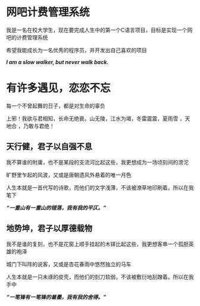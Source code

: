网吧计费管理系统
==============  

我是一名在校大学生，现在要完成人生中的第一个C语言项目，目标是实现一个网吧的计费管理系统  

希望我能成长为一名优秀的程序员，并开发出自己喜欢的项目  

***I am a slow walker, but never walk back.***  
<h1>有许多遇见，恋恋不忘</h1>  

<p>每一个不曾起舞的日子，都是对生命的辜负</p>
<p>上邪！我欲与君相知，长命无绝衰。山无陵，江水为竭，冬雷震震，夏雨雪 ，天地合 ，乃敢与君绝！</p>
<h2>天行健，君子以自强不息</h2>
<p>我不算谁的附庸，也不是某段的支流河比起这些，我更想成为一场顷刻间的滂沱</p>
<p>旷野里乍起的风波，又或是唐朝遗风外悬着的唯一月色</p>
<p>人生本就是一首代写的诗歌，而他们的文字浅薄，不该被潦草地印刷着。所以在我笔下</p>  

***“一重山有一重山的错落，我有我的平仄。”***
<h2>地势坤，君子以厚德载物</h2>
<p>我不是谁的复刻，也不是花窗上顺手挂起的木铎比起这些，我更想客串一个孤胆英雄的袍泽</p>
<p>城门下叫阵的说客，又或是杏花春雨中悠然独立的马车</p>
<p>人生本就是一只未琢的皮壳，而他们的刻刀软弱，不该被敷衍地刮蹭着。所以在我手中</p>  

***“一笔锋有一笔锋的着墨，我有我的舍得。”***

